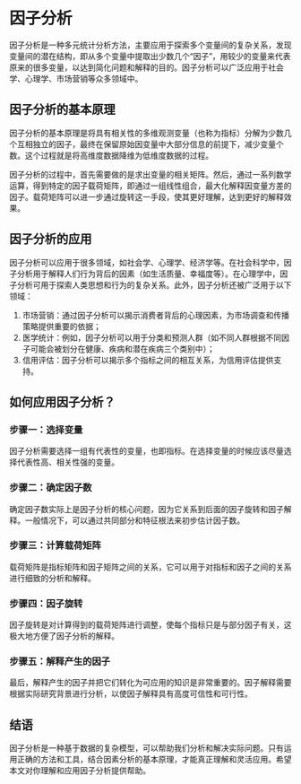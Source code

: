 # 因子分析

因子分析是一种多元统计分析方法，主要应用于探索多个变量间的复杂关系，发现变量间的潜在结构，即从多个变量中提取出少数几个“因子”，用较少的变量来代表原来的很多变量，以达到简化问题和解释的目的。因子分析可以广泛应用于社会学、心理学、市场营销等众多领域中。

## 因子分析的基本原理

因子分析的基本原理是将具有相关性的多维观测变量（也称为指标）分解为少数几个互相独立的因子，最终在保留原始因变量中大部分信息的前提下，减少变量个数。这个过程就是将高维度数据降维为低维度数据的过程。

因子分析的过程中，首先需要做的是求出变量的相关矩阵。然后，通过一系列数学运算，得到特定的因子载荷矩阵，即通过一组线性组合，最大化解释因变量方差的因子。载荷矩阵可以进一步通过旋转这一手段，使其更好理解，达到更好的解释效果。

## 因子分析的应用

因子分析可以应用于很多领域，如社会学、心理学、经济学等。在社会科学中，因子分析用于解释人们行为背后的因素（如生活质量、幸福度等）。在心理学中，因子分析可用于探索人类思想和行为的复杂关系。此外，因子分析还被广泛用于以下领域：

1. 市场营销：通过因子分析可以揭示消费者背后的心理因素，为市场调查和传播策略提供重要的依据；
2. 医学统计：例如，因子分析可以用于分类和预测人群（如不同人群根据不同因子可能会被划分在健康、疾病和潜在疾病三个类别中）；
3. 信用评估：因子分析可以揭示多个指标之间的相互关系，为信用评估提供支持。

## 如何应用因子分析？

### 步骤一：选择变量

因子分析需要选择一组有代表性的变量，也即指标。在选择变量的时候应该尽量选择代表性高、相关性强的变量。

### 步骤二：确定因子数

确定因子数实际上是因子分析的核心问题，因为它关系到后面的因子旋转和因子解释。一般情况下，可以通过共同部分和特征根法来初步估计因子数。

### 步骤三：计算载荷矩阵

载荷矩阵是指标矩阵和因子矩阵之间的关系，它可以用于对指标和因子之间的关系进行细致的分析和解释。

### 步骤四：因子旋转

因子旋转是对计算得到的载荷矩阵进行调整，使每个指标只是与部分因子有关，这极大地方便了因子分析的解释。

### 步骤五：解释产生的因子

最后，解释产生的因子并把它们转化为可应用的知识是非常重要的。因子解释需要根据实际研究背景进行分析，以使因子解释具有高度可信性和可行性。

## 结语

因子分析是一种基于数据的复杂模型，可以帮助我们分析和解决实际问题。只有运用正确的方法和工具，结合因素分析的基本原理，才能真正理解和灵活应用。希望本文对你理解和应用因子分析提供帮助。